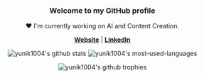 <h3 align="center">Welcome to my GitHub profile</h3>

<p align="center">❤ I'm currently working on AI and Content Creation.</p>

<p align="center">
  <strong><a href="https://yunik1004.github.io">Website</a></strong> |
  <strong><a href="https://www.linkedin.com/in/inkyu">LinkedIn</a></strong>
</p>

<p align="center">
  <img src="https://github-readme-stats.vercel.app/api?username=yunik1004&hide_border=true&show_icons=true" alt="yunik1004's github stats">
  <img src="https://github-readme-stats.vercel.app/api/top-langs/?username=yunik1004&layout=compact&hide_border=true" alt="yunik1004's most-used-languages">
</p>

<p align="center">
  <img src="https://github-profile-trophy.vercel.app/?username=yunik1004&theme=onedark" alt="yunik1004's github trophies">
</p>

<!--
**yunik1004/yunik1004** is a ✨ _special_ ✨ repository because its `README.md` (this file) appears on your GitHub profile.

Here are some ideas to get you started:

- 🔭 I’m currently working on ...
- 🌱 I’m currently learning ...
- 👯 I’m looking to collaborate on ...
- 🤔 I’m looking for help with ...
- 💬 Ask me about ...
- 📫 How to reach me: ...
- 😄 Pronouns: ...
- ⚡ Fun fact: ...
-->
